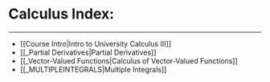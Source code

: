 # Calculus Index:

***



 - [[Course Intro|Intro to University Calculus III]]
 - [[_Partial Derivatives|Partial Derivatives]]
 - [[_Vector-Valued Functions|Calculus of Vector-Valued Functions]]
 - [[_MULTIPLEINTEGRALS|Multiple Integrals]]






